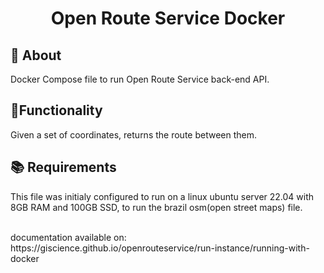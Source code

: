 <h1 align="center"> Open Route Service Docker </h1>

## 🎯 About
 Docker Compose file to run Open Route Service back-end API.

## 🔨Functionality
 Given a set of coordinates, returns the route between them.

## 📚 Requirements
This file was initialy configured to run on a linux ubuntu server 22.04 with 8GB RAM and 100GB SSD,
to run the brazil osm(open street maps) file.

<br>
documentation available on: https://giscience.github.io/openrouteservice/run-instance/running-with-docker

